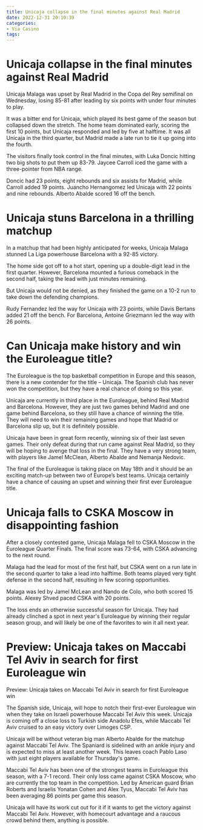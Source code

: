 ```yaml
---
title: Unicaja collapse in the final minutes against Real Madrid
date: 2022-12-31 20:10:39
categories:
- Via Casino
tags:
---
```



#  Unicaja collapse in the final minutes against Real Madrid

Unicaja Malaga was upset by Real Madrid in the Copa del Rey semifinal on Wednesday, losing 85-81 after leading by six points with under four minutes to play.

It was a bitter end for Unicaja, which played its best game of the season but collapsed down the stretch. The home team dominated early, scoring the first 10 points, but Unicaja responded and led by five at halftime. It was all Unicaja in the third quarter, but Madrid made a late run to tie it up going into the fourth.

The visitors finally took control in the final minutes, with Luka Doncic hitting two big shots to put them up 83-79. Jaycee Carroll iced the game with a three-pointer from NBA range.

Doncic had 23 points, eight rebounds and six assists for Madrid, while Carroll added 19 points. Juancho Hernangomez led Unicaja with 22 points and nine rebounds. Alberto Abalde scored 16 off the bench.

#  Unicaja stuns Barcelona in a thrilling matchup

In a matchup that had been highly anticipated for weeks, Unicaja Malaga stunned La Liga powerhouse Barcelona with a 92-85 victory.

The home side got off to a hot start, opening up a double-digit lead in the first quarter. However, Barcelona mounted a furious comeback in the second half, taking the lead with just minutes remaining.

But Unicaja would not be denied, as they finished the game on a 10-2 run to take down the defending champions.

Rudy Fernandez led the way for Unicaja with 23 points, while Davis Bertans added 21 off the bench. For Barcelona, Antoine Griezmann led the way with 26 points.

#  Can Unicaja make history and win the Euroleague title?

The Euroleague is the top basketball competition in Europe and this season, there is a new contender for the title – Unicaja. The Spanish club has never won the competition, but they have a real chance of doing so this year.

Unicaja are currently in third place in the Euroleague, behind Real Madrid and Barcelona. However, they are just two games behind Madrid and one game behind Barcelona, so they still have a chance of winning the title. They will need to win their remaining games and hope that Madrid or Barcelona slip up, but it is definitely possible.

Unicaja have been in great form recently, winning six of their last seven games. Their only defeat during that run came against Real Madrid, so they will be hoping to avenge that loss in the final. They have a very strong team, with players like Jamel McClean, Alberto Abalde and Nemanja Nedovic.

The final of the Euroleague is taking place on May 18th and it should be an exciting match-up between two of Europe’s best teams. Unicaja certainly have a chance of causing an upset and winning their first ever Euroleague title.

#  Unicaja falls to CSKA Moscow in disappointing fashion

After a closely contested game, Unicaja Malaga fell to CSKA Moscow in the Euroleague Quarter Finals. The final score was 73-64, with CSKA advancing to the next round.

Malaga had the lead for most of the first half, but CSKA went on a run late in the second quarter to take a lead into halftime. Both teams played very tight defense in the second half, resulting in few scoring opportunities.

Malaga was led by Jamel McLean and Nando de Colo, who both scored 15 points. Alexey Shved paced CSKA with 20 points.

The loss ends an otherwise successful season for Unicaja. They had already clinched a spot in next year's Euroleague by winning their regular season group, and will likely be one of the favorites to win it all next year.

#  Preview: Unicaja takes on Maccabi Tel Aviv in search for first Euroleague win

Preview: Unicaja takes on Maccabi Tel Aviv in search for first Euroleague win

The Spanish side, Unicaja, will hope to notch their first-ever Euroleague win when they take on Israeli powerhouse Maccabi Tel Aviv this week. Unicaja is coming off a close loss to Turkish side Anadolu Efes, while Maccabi Tel Aviv cruised to an easy victory over Limoges CSP.

Unicaja will be without veteran big man Alberto Abalde for the matchup against Maccabi Tel Aviv. The Spaniard is sidelined with an ankle injury and is expected to miss at least another week. This leaves coach Pablo Laso with just eight players available for Thursday's game.

Maccabi Tel Aviv has been one of the strongest teams in Euroleague this season, with a 7-1 record. Their only loss came against CSKA Moscow, who are currently the top team in the competition. Led by American guard Brian Roberts and Israelis Yonatan Cohen and Alex Tyus, Maccabi Tel Aviv has been averaging 86 points per game this season.

Unicaja will have its work cut out for it if it wants to get the victory against Maccabi Tel Aviv. However, with homecourt advantage and a raucous crowd behind them, anything is possible.